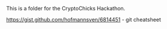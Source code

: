This is a folder for the CryptoChicks Hackathon.


https://gist.github.com/hofmannsven/6814451 - git cheatsheet

